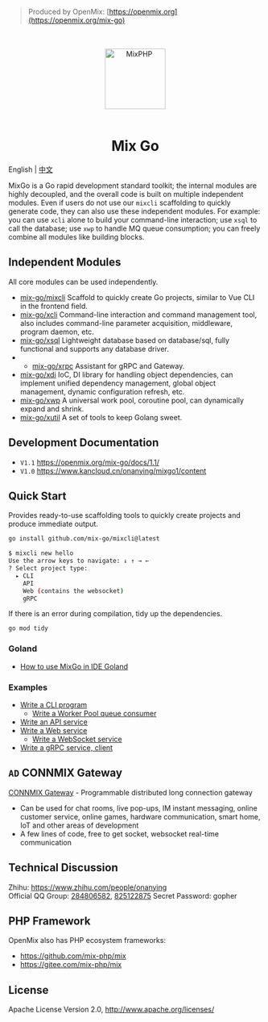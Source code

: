 > Produced by OpenMix: [https://openmix.org](https://openmix.org/mix-go)

<p align="center">
    <br>
    <br>
    <img src="https://openmix.org/static/image/logo_go.png" width="120" alt="MixPHP">
    <br>
    <br>
</p>

<h1 align="center">Mix Go</h1>

English | [中文](README_CN.md)

MixGo is a Go rapid development standard toolkit; the internal modules are highly decoupled, and the overall code is built on multiple independent modules. Even if users do not use our `mixcli` scaffolding to quickly generate code, they can also use these independent modules. For example: you can use `xcli` alone to build your command-line interaction; use `xsql` to call the database; use `xwp` to handle MQ queue consumption; you can freely combine all modules like building blocks.

## Independent Modules

All core modules can be used independently.

- [mix-go/mixcli](src/mixcli) Scaffold to quickly create Go projects, similar to Vue CLI in the frontend field.
- [mix-go/xcli](src/xcli) Command-line interaction and command management tool, also includes command-line parameter acquisition, middleware, program daemon, etc.
- [mix-go/xsql](src/xsql) Lightweight database based on database/sql, fully functional and supports any database driver.
- - [mix-go/xrpc](src/xrpc) Assistant for gRPC and Gateway.
- [mix-go/xdi](src/xdi) IoC, DI library for handling object dependencies, can implement unified dependency management, global object management, dynamic configuration refresh, etc.
- [mix-go/xwp](src/xwp) A universal work pool, coroutine pool, can dynamically expand and shrink.
- [mix-go/xutil](src/xutil) A set of tools to keep Golang sweet.

## Development Documentation

- `V1.1` https://openmix.org/mix-go/docs/1.1/
- `V1.0` https://www.kancloud.cn/onanying/mixgo1/content

## Quick Start

Provides ready-to-use scaffolding tools to quickly create projects and produce immediate output.

```bash
go install github.com/mix-go/mixcli@latest
```

```bash
$ mixcli new hello
Use the arrow keys to navigate: ↓ ↑ → ← 
? Select project type:
  ▸ CLI
    API
    Web (contains the websocket)
    gRPC
```

If there is an error during compilation, tidy up the dependencies.

~~~
go mod tidy
~~~

### Goland

- [How to use MixGo in IDE Goland](https://zhuanlan.zhihu.com/p/391857663)

### Examples

- [Write a CLI program](examples/cli-skeleton#readme)
  - [Write a Worker Pool queue consumer](examples/cli-skeleton#%E7%BC%96%E5%86%99%E4%B8%80%E4%B8%AA-worker-pool-%E9%98%9F%E5%88%97%E6%B6%88%E8%B4%B9)
- [Write an API service](examples/api-skeleton#readme)
- [Write a Web service](examples/web-skeleton#readme)
  - [Write a WebSocket service](examples/web-skeleton#%E7%BC%96%E5%86%99%E4%B8%80%E4%B8%AA-WebSocket-%E6%9C%8D%E5%8A%A1)
- [Write a gRPC service, client](examples/grpc-skeleton#readme)

## `AD` CONNMIX Gateway

[CONNMIX Gateway](https://connmix.com/) - Programmable distributed long connection gateway

- Can be used for chat rooms, live pop-ups, IM instant messaging, online customer service, online games, hardware communication, smart home, IoT and other areas of development
- A few lines of code, free to get socket, websocket real-time communication

## Technical Discussion

Zhihu: https://www.zhihu.com/people/onanying    
Official QQ Group: [284806582](https://shang.qq.com/wpa/qunwpa?idkey=b3a8618d3977cda4fed2363a666b081a31d89e3d31ab164497f53b72cf49968a), [825122875](http://shang.qq.com/wpa/qunwpa?idkey=d2908b0c7095fc7ec63a2391fa4b39a8c5cb16952f6cfc3f2ce4c9726edeaf20) Secret Password: gopher

## PHP Framework

OpenMix also has PHP ecosystem frameworks:

- https://github.com/mix-php/mix
- https://gitee.com/mix-php/mix

## License

Apache License Version 2.0, http://www.apache.org/licenses/
